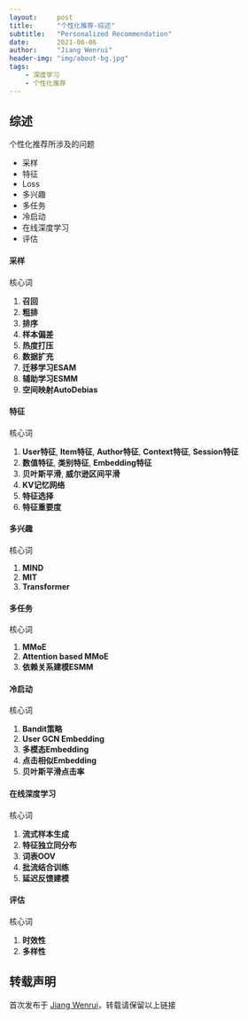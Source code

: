 ```yaml
---
layout:     post
title:      "个性化推荐-综述"
subtitle:   "Personalized Recommendation"
date:       2021-06-06
author:     "Jiang Wenrui"
header-img: "img/about-bg.jpg"
tags:
    - 深度学习
    - 个性化推荐
---
```


## 综述

个性化推荐所涉及的问题
* 采样
* 特征
* Loss
* 多兴趣
* 多任务
* 冷启动
* 在线深度学习
* 评估


#### 采样

核心词
1. **召回**
2. **粗排**
3. **排序**
4. **样本偏差**
5. **热度打压**
6. **数据扩充**
7. **迁移学习ESAM**
8. **辅助学习ESMM**
9. **空间映射AutoDebias**

#### 特征

核心词
1. **User特征**, **Item特征**, **Author特征**, **Context特征**, **Session特征** 
2. **数值特征**, **类别特征**, **Embedding特征**
3. **贝叶斯平滑**, **威尔逊区间平滑**
4. **KV记忆网络**
5. **特征选择**
6. **特征重要度**

#### 多兴趣

核心词
1. **MIND**
2. **MIT**
3. **Transformer**

#### 多任务

核心词
1. **MMoE**
2. **Attention based MMoE**
3. **依赖关系建模ESMM**

#### 冷启动

核心词
1. **Bandit策略**
2. **User GCN Embedding**
3. **多模态Embedding**
4. **点击相似Embedding**
5. **贝叶斯平滑点击率**

#### 在线深度学习

核心词
1. **流式样本生成**
2. **特征独立同分布**
3. **词表OOV**
4. **批流结合训练**
5. **延迟反馈建模**

#### 评估

核心词
1. **时效性**
2. **多样性**


## 转载声明

首次发布于 [Jiang Wenrui](http://wenruij.github.io)，转载请保留以上链接